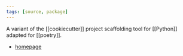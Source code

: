 ```yaml
---
tags: [source, package]
---
```


A variant of the [[cookiecutter]] project scaffolding tool for [[Python]] adapted for [[poetry]].

- [homepage](https://fpgmaas.github.io/cookiecutter-poetry/)